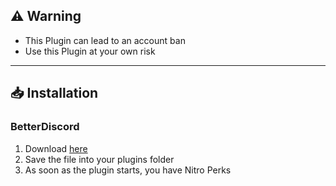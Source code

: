 ## ⚠ Warning
- This Plugin can lead to an account ban
- Use this Plugin at your own risk
---
## 📥 Installation

### BetterDiscord

1. Download [here](https://hypeddomi.github.io/BetterDiscordStuff/Plugins/NitroPerks/NitroPerks.plugin.js)
2. Save the file into your plugins folder
3. As soon as the plugin starts, you have Nitro Perks
